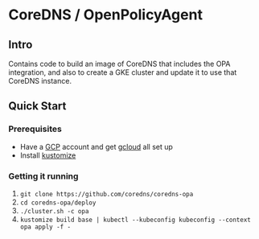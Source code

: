# CoreDNS / OpenPolicyAgent

## Intro

Contains code to build an image of CoreDNS that includes the OPA integration,
and also to create a GKE cluster and update it to use that CoreDNS instance.

## Quick Start

### Prerequisites
* Have a [GCP](https://cloud.google.com) account and get
   [gcloud](https://cloud.google.com/sdk/gcloud/) all set up
* Install [kustomize](https://github.com/kubernetes-sigs/kustomize/blob/master/docs/INSTALL.md)

### Getting it running
1. `git clone https://github.com/coredns/coredns-opa`
1. `cd coredns-opa/deploy`
1. `./cluster.sh -c opa`
1. `kustomize build base | kubectl --kubeconfig kubeconfig --context opa apply -f -`
